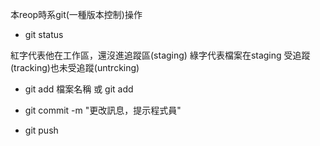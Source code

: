 本reop時系git(一種版本控制)操作

 - git status

 紅字代表他在工作區，還沒進追蹤區(staging)
 綠字代表檔案在staging 受追蹤(tracking)也未受追蹤(untrcking)


 - git add 檔案名稱 或 git add

 - git commit -m "更改訊息，提示程式員"
 
 - git push